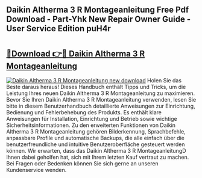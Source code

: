 ## Daikin Altherma 3 R Montageanleitung Free Pdf Download - Part-Yhk New Repair Owner Guide - User Service Edition puH4r

# <h2><a href="http://df6sp6.blite.top/?on=Daikin+Altherma+3+R+Montageanleitung">🔗Download 👉🔴 Daikin Altherma 3 R Montageanleitung</a></h2>

[![Daikin Altherma 3 R Montageanleitung new download](https://i.imgur.com/lujVjoI.png)](http://df6sp6.blite.top/?on=Daikin+Altherma+3+R+Montageanleitung)
Holen Sie das Beste daraus heraus! Dieses Handbuch enthält Tipps und Tricks, um die Leistung Ihres neuen Daikin Altherma 3 R Montageanleitung zu maximieren. Bevor Sie Ihren Daikin Altherma 3 R Montageanleitung verwenden, lesen Sie bitte in diesem Benutzerhandbuch detaillierte Anweisungen zur Einrichtung, Bedienung und Fehlerbehebung des Produkts. Es enthält klare Anweisungen für Installation, Einrichtung und Betrieb sowie wichtige Sicherheitsinformationen. Zu den erweiterten Funktionen von Daikin Altherma 3 R Montageanleitung gehören Bilderkennung, Sprachbefehle, anpassbare Profile und automatische Backups, die alle einfach über die benutzerfreundliche und intuitive Benutzeroberfläche gesteuert werden können. Wir erwarten, dass das Daikin Altherma 3 R MontageanleitungD Ihnen dabei geholfen hat, sich mit Ihrem letzten Kauf vertraut zu machen. Bei Fragen oder Bedenken können Sie sich gerne an unseren Kundenservice wenden.
